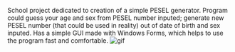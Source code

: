 School project dedicated to
creation of a simple PESEL generator.
Program could guess your age and sex from
PESEL number inputed; generate new PESEL
number (that could be used in reality) out of
date of birth and sex inputed. Has a simple GUI
made with Windows Forms, which helps to use
the program fast and comfortable.
![gif](https://github.com/polemicos/ProstyGeneratorPesel/raw/master/.gif)